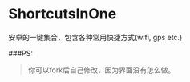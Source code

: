 ShortcutsInOne
==============

安卓的一键集合，包含各种常用快捷方式(wifi, gps etc.)


###PS:
>你可以fork后自己修改，因为界面没有怎么做。
